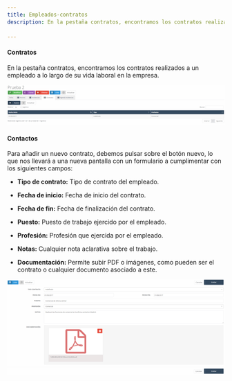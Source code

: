 ```yaml
---
title: Empleados-contratos
description: En la pestaña contratos, encontramos los contratos realizados a un empleado a lo largo de su vida laboral en la empresa.

---
```


#### Contratos

En la pestaña contratos, encontramos los contratos realizados a un empleado a lo largo de su vida laboral en la empresa.

![Imagen](../../../assets/tu_empresa/contratos_cli1.png)

#### Contactos

Para añadir un nuevo contrato, debemos pulsar sobre el botón nuevo, lo que nos llevará a una nueva pantalla con un formulario a cumplimentar con los siguientes campos:

- **Tipo de contrato:** Tipo de contrato del empleado.

- **Fecha de inicio:** Fecha de inicio del contrato.

- **Fecha de fin:** Fecha de finalización del contrato.

- **Puesto:** Puesto  de trabajo ejercido por el empleado.

- **Profesión:** Profesión que ejercida por el empleado.

- **Notas:** Cualquier nota aclarativa sobre el trabajo.

- **Documentación:** Permite subir PDF o imágenes, como pueden ser el contrato o cualquier documento asociado a este.


![Imagen](../../../assets/tu_empresa/contratos_cli2.png)